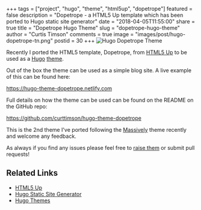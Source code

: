 +++
tags = ["project", "hugo", "theme", "html5up", "dopetrope"]
featured = false
description = "Dopetrope - a HTML5 Up template which has been ported to Hugo static site generator"
date = "2018-04-05T11:55:00"
share = true
title = "Dopetrope Hugo Theme"
slug = "dopetrope-hugo-theme"
author = "Curtis Timson"
comments = true
image = "images/post/hugo-dopetrope-tn.png"
postid = 30
+++
![Hugo Dopetrope Theme](/images/post/hugo-dopetrope.png)

Recently I ported the HTML5 template, Dopetrope, from [HTML5 Up](https://html5up.net/) to be used as a [Hugo](https://gohugo.io/) [theme](https://themes.gohugo.io/).

Out of the box the theme can be used as a simple blog site. A live example of this can be found here:

https://hugo-theme-dopetrope.netlify.com

Full details on how the theme can be used can be found on the README on the GitHub repo:

https://github.com/curttimson/hugo-theme-dopetrope

This is the 2nd theme I've ported following the [Massively](/post/project/massively-hugo-theme/) theme recently and welcome any feedback.

As always if you find any issues please feel free to [raise them](https://github.com/curttimson/hugo-theme-dopetrope/issues/new) or submit pull requests!

## Related Links

- [HTML5 Up](https://html5up.net/)
- [Hugo Static Site Generator](https://gohugo.io/)
- [Hugo Themes](https://themes.gohugo.io/)